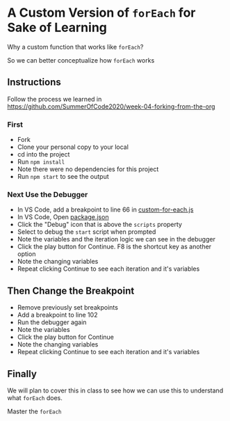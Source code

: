 # A Custom Version of `forEach` for Sake of Learning

Why a custom function that works like `forEach`?

So we can better conceptualize how `forEach` works

## Instructions

Follow the process we learned in <https://github.com/SummerOfCode2020/week-04-forking-from-the-org>

### First

- Fork
- Clone your personal copy to your local
- cd into the project
- Run `npm install`
- Note there were no dependencies for this project
- Run `npm start` to see the output

### Next Use the Debugger

- In VS Code, add a breakpoint to line 66 in [custom-for-each.js](custom-for-each.js)
- In VS Code, Open [package.json](package.json)
- Click the "Debug" icon that is above the `scripts` property
- Select to debug the `start` script when prompted
- Note the variables and the iteration logic we can see in the debugger
- Click the play button for Continue. F8 is the shortcut key as another option
- Note the changing variables
- Repeat clicking Continue to see each iteration and it's variables

## Then Change the Breakpoint

- Remove previously set breakpoints
- Add a breakpoint to line 102
- Run the debugger again
- Note the variables
- Click the play button for Continue
- Note the changing variables
- Repeat clicking Continue to see each iteration and it's variables

## Finally

We will plan to cover this in class to see how we can use this to understand what `forEach` does.

Master the `forEach`
